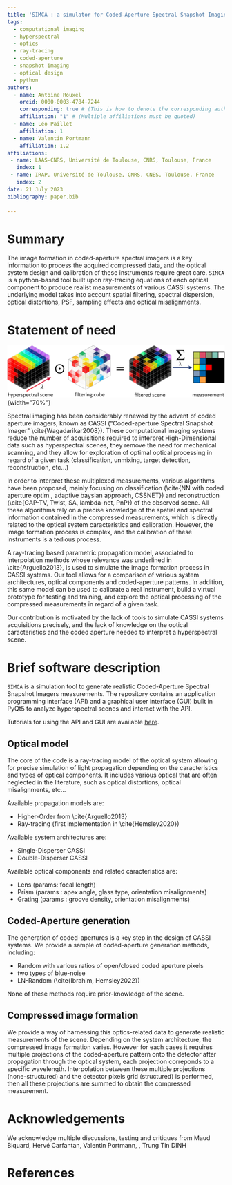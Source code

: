 ```yaml
---
title: 'SIMCA : a simulator for Coded-Aperture Spectral Snapshot Imaging (CASSI)'
tags:
  - computational imaging
  - hyperspectral
  - optics
  - ray-tracing
  - coded-aperture
  - snapshot imaging
  - optical design
  - python
authors:
  - name: Antoine Rouxel
    orcid: 0000-0003-4784-7244
    corresponding: true # (This is how to denote the corresponding author)
    affiliation: "1" # (Multiple affiliations must be quoted)
  - name: Léo Paillet
    affiliation: 1
  - name: Valentin Portmann
    affiliation: 1,2
affiliations:
 - name: LAAS-CNRS, Université de Toulouse, CNRS, Toulouse, France
   index: 1
 - name: IRAP, Université de Toulouse, CNRS, CNES, Toulouse, France
   index: 2
date: 21 July 2023
bibliography: paper.bib

---
```


# Summary

The image formation in coded-aperture spectral imagers is a key information to process the acquired compressed data, and the optical system design and calibration of these instruments require great care. 
`SIMCA` is a python-based tool built upon ray-tracing equations of each optical component to produce realist measurements of various CASSI systems.
The underlying model takes into account spatial filtering, spectral dispersion, optical distortions, PSF, sampling effects and optical misalignments.

# Statement of need
![Working principle of a Double-Disperser CASSI.\label{fig:DD-CASSI}](DD-CASSI.png){width="70%"}


Spectral imaging has been considerably renewed by the advent of coded aperture imagers, known as CASSI ("Coded-aperture Spectral Snapshot Imager" \cite{Wagadarikar2008}). 
These computational imaging systems reduce the number of acquisitions required to interpret High-Dimensional data such as hyperspectral scenes, they remove the need for mechanical scanning, and they allow for exploration of optimal optical processing in regard of a given task (classification, unmixing, target detection, reconstruction, etc...) 


In order to interpret these multiplexed measurements, various algorithms have been proposed, mainly focusing on classification (\cite{NN with coded aperture optim., adaptive baysian approach, CSSNET}) and reconstruction (\cite{GAP-TV, Twist, SA, lambda-net, PnP}) of the observed scene.
All these algorithms rely on a precise knowledge of the spatial and spectral information contained in the compressed measurements, which is directly related to the optical system caracteristics and calibration.
However, the image formation process is complex, and the calibration of these instruments is a tedious process.

A ray-tracing based parametric propagation model, associated to interpolation methods whose relevance was underlined in \cite{Arguello2013}, is used to simulate the image formation process in CASSI systems.
Our tool allows for a comparison of various system architectures, optical components and coded-aperture patterns.
In addition, this same model can be used to calibrate a real instrument, build a virtual prototype for testing and training, and explore the optical processing of the compressed measurements in regard of a given task.

Our contribution is motivated by the lack of tools to simulate CASSI systems acquisitions precisely, and the lack of knowledge on the optical caracteristics and the coded aperture needed to interpret a hyperspectral scene.


# Brief software description

`SIMCA` is a simulation tool to generate realistic Coded-Aperture Spectral Snapshot Imagers measurements.
The repository contains an application programming interface (API) and a graphical user interface (GUI) built in PyQt5 to analyze hyperspectral scenes and interact with the API.

Tutorials for using the API and GUI are available [here](https://arouxel.gitlab.io/simca-documentation/).


## Optical model
The core of the code is a ray-tracing model of the optical system allowing for precise simulation of light propagation depending on the caracteristics and types of optical components.
It includes various optical that are often neglected in the literature, such as optical distortions, optical misalignments, etc...

Available propagation models are:
* Higher-Order from \cite{Arguello2013}
* Ray-tracing (first implementation in \cite{Hemsley2020})

Available system architectures are:
* Single-Disperser CASSI
* Double-Disperser CASSI

Available optical components and related caracteristics are:
* Lens (params: focal length)
* Prism (params : apex angle, glass type, orientation misalignments)
* Grating (params : groove density, orientation misalignments)

## Coded-Aperture generation

The generation of coded-apertures is a key step in the design of CASSI systems.
We provide a sample of coded-aperture generation methods, including:
* Random with various ratios of open/closed coded aperture pixels
* two types of blue-noise
* LN-Random (\cite{Ibrahim, Hemsley2022})

None of these methods require prior-knowledge of the scene.


## Compressed image formation
  
We provide a way of harnessing this optics-related data to generate realistic measurements of the scene.
Depending on the system architecture, the compressed image formation varies.
However for each cases it requires multiple projections of the coded-aperture pattern onto the detector after propagation through the optical system, each projection correponds to a specific wavelength.
Interpolation between these multiple projections (none-structured) and the detector pixels grid (structured) is performed, then all these projections are summed to obtain the compressed measurement.




# Acknowledgements

We acknowledge multiple discussions, testing and critiques from Maud Biquard, Hervé Carfantan, Valentin Portmann, , Trung Tin DINH


# References

